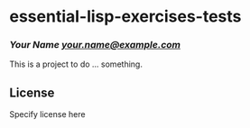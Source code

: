 # essential-lisp-exercises-tests
### _Your Name <your.name@example.com>_

This is a project to do ... something.

## License

Specify license here

